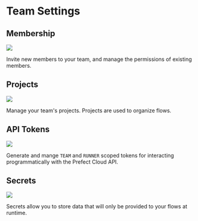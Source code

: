 # Team Settings

## Membership

![](/cloud/ui/team-members.png)

Invite new members to your team, and manage the permissions of existing members.


## Projects

![](/cloud/ui/team-projects.png)

Manage your team's projects. Projects are used to organize flows.


## API Tokens

![](/cloud/ui/team-api-tokens.png)

Generate and mange `TEAM` and `RUNNER` scoped tokens for interacting programmatically with the Prefect Cloud API.


## Secrets

![](/cloud/ui/team-secrets.png)

Secrets allow you to store data that will only be provided to your flows at runtime. 
